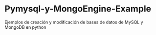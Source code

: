 # Pymysql-y-MongoEngine-Example
Ejemplos de creación y modificación de bases de datos de MySQL y MongoDB en python
